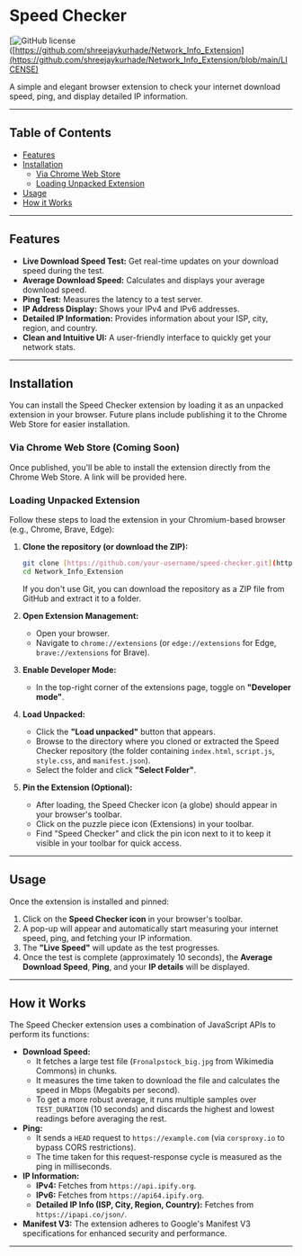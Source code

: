 # Speed Checker

[![GitHub license](https://img.shields.io/badge/license-MIT-blue.svg)([https://github.com/shreejaykurhade/Network_Info_Extension](https://github.com/shreejaykurhade/Network_Info_Extension/blob/main/LICENSE)


A simple and elegant browser extension to check your internet download speed, ping, and display detailed IP information.

---

## Table of Contents

-   [Features](#features)
-   [Installation](#installation)
    -   [Via Chrome Web Store ](#via-chrome-web-store-coming-soon)
    -   [Loading Unpacked Extension](#loading-unpacked-extension)
-   [Usage](#usage)
-   [How it Works](#how-it-works)

---

## Features

* **Live Download Speed Test:** Get real-time updates on your download speed during the test.
* **Average Download Speed:** Calculates and displays your average download speed.
* **Ping Test:** Measures the latency to a test server.
* **IP Address Display:** Shows your IPv4 and IPv6 addresses.
* **Detailed IP Information:** Provides information about your ISP, city, region, and country.
* **Clean and Intuitive UI:** A user-friendly interface to quickly get your network stats.

---

## Installation

You can install the Speed Checker extension by loading it as an unpacked extension in your browser. Future plans include publishing it to the Chrome Web Store for easier installation.

### Via Chrome Web Store (Coming Soon)

Once published, you'll be able to install the extension directly from the Chrome Web Store. A link will be provided here.

### Loading Unpacked Extension

Follow these steps to load the extension in your Chromium-based browser (e.g., Chrome, Brave, Edge):

1.  **Clone the repository (or download the ZIP):**
    ```bash
    git clone [https://github.com/your-username/speed-checker.git](https://github.com/shreejaykurhade/Network_Info_Extension.git)
    cd Network_Info_Extension
    ```
    If you don't use Git, you can download the repository as a ZIP file from GitHub and extract it to a folder.

2.  **Open Extension Management:**
    * Open your browser.
    * Navigate to `chrome://extensions` (or `edge://extensions` for Edge, `brave://extensions` for Brave).

3.  **Enable Developer Mode:**
    * In the top-right corner of the extensions page, toggle on **"Developer mode"**.

4.  **Load Unpacked:**
    * Click the **"Load unpacked"** button that appears.
    * Browse to the directory where you cloned or extracted the Speed Checker repository (the folder containing `index.html`, `script.js`, `style.css`, and `manifest.json`).
    * Select the folder and click **"Select Folder"**.

5.  **Pin the Extension (Optional):**
    * After loading, the Speed Checker icon (a globe) should appear in your browser's toolbar.
    * Click on the puzzle piece icon (Extensions) in your toolbar.
    * Find "Speed Checker" and click the pin icon next to it to keep it visible in your toolbar for quick access.

---

## Usage

Once the extension is installed and pinned:

1.  Click on the **Speed Checker icon** in your browser's toolbar.
2.  A pop-up will appear and automatically start measuring your internet speed, ping, and fetching your IP information.
3.  The **"Live Speed"** will update as the test progresses.
4.  Once the test is complete (approximately 10 seconds), the **Average Download Speed**, **Ping**, and your **IP details** will be displayed.

---

## How it Works

The Speed Checker extension uses a combination of JavaScript APIs to perform its functions:

* **Download Speed:**
    * It fetches a large test file (`Fronalpstock_big.jpg` from Wikimedia Commons) in chunks.
    * It measures the time taken to download the file and calculates the speed in Mbps (Megabits per second).
    * To get a more robust average, it runs multiple samples over `TEST_DURATION` (10 seconds) and discards the highest and lowest readings before averaging the rest.
* **Ping:**
    * It sends a `HEAD` request to `https://example.com` (via `corsproxy.io` to bypass CORS restrictions).
    * The time taken for this request-response cycle is measured as the ping in milliseconds.
* **IP Information:**
    * **IPv4:** Fetches from `https://api.ipify.org`.
    * **IPv6:** Fetches from `https://api64.ipify.org`.
    * **Detailed IP Info (ISP, City, Region, Country):** Fetches from `https://ipapi.co/json/`.
* **Manifest V3:** The extension adheres to Google's Manifest V3 specifications for enhanced security and performance.

---
